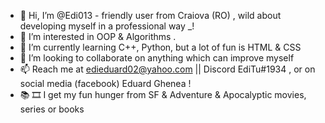 - 👋 Hi, I’m @Edi013 - friendly user from Craiova (RO) , wild about developing myself in a professional way _!
- 👀 I’m interested in OOP & Algorithms  .  
- 🌱 I’m currently learning C++, Python, but a lot of fun is HTML & CSS 
- 💞️ I’m looking to collaborate on anything which can improve myself  
- 📫 Reach me at edieduard02@yahoo.com || Discord EdiTu#1934 , or on social media (facebook) Eduard Ghenea ! 
- :books: :film_strip: I get my fun hunger from SF & Adventure & Apocalyptic movies, series or books 






<!---
Edi013/Edi013 is a ✨ special ✨ repository because its `README.md` (this file) appears on your GitHub profile.
You can click the Preview link to take a look at your changes.
--->
